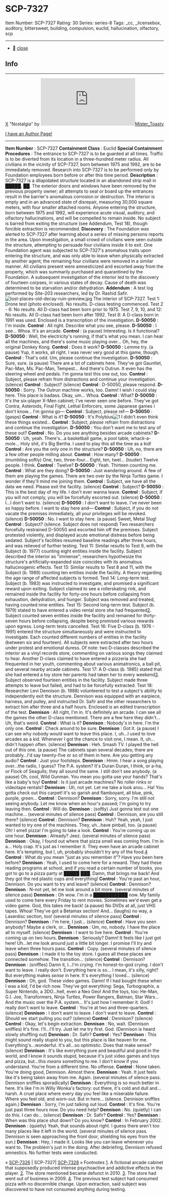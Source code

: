 # SCP-7327
Item Number: SCP-7327
Rating: 30
Series: series-8
Tags: _cc, _licensebox, auditory, bittersweet, building, compulsion, euclid, hallucination, olfactory, scp

---

  * [](javascript:;)
[close](javascript:;)
## Info
* * *
[X](javascript:;)
"Nostalgia" by [![Mister_Toasty](https://www.wikidot.com/avatar.php?userid=7304556&amp;size=small&amp;timestamp=1737814488)](http://www.wikidot.com/user:info/mister-toasty)[Mister_Toasty](http://www.wikidot.com/user:info/mister-toasty)  
  
[I have an Author Page!](https://scp-wiki.wikidot.com/mister-toasty)
* * *

**Item Number** : SCP-7327
**Containment Class** : Euclid
**Special Containment Procedures** : The entrance to SCP-7327 is to be guarded at all times. Traffic is to be diverted from its location in a three-hundred meter radius. All civilians in the vicinity of SCP-7327, born between 1975 and 1992, are to be immediately removed. Research into SCP-7327 is to be performed only by Foundation employees born before or after this time period.
**Description** : SCP-7327 is a dilapidated structure located in an abandoned strip mall in █████, ██. The exterior doors and windows have been removed by the previous property owner; all attempts to seal or board up the entrances result in the barrier's anomalous corrosion or destruction. The interior is empty and in an advanced state of disrepair, measuring 30,000 square meters, with four smaller attached rooms. Anyone entering the structure, born between 1975 and 1992, will experience acute visual, auditory, and olfactory hallucinations, and will be compelled to remain inside. No subject is barred from exiting the structure (see Addendum, Test 18), though forcible extraction is recommended.
**Discovery** : The Foundation was alerted to SCP-7327 after learning about a series of missing persons reports in the area. Upon investigation, a small crowd of civilians were seen outside the structure, attempting to persuade four civilians inside it to exit. One Foundation agent was subjected to SCP-7327's anomalous traits upon entering the structure, and was only able to leave when physically extracted by another agent; the remaining four civilians were removed in a similar manner. All civilians present were amnesticized and escorted away from the property, which was summarily purchased and quarantined by the Foundation. A subsequent investigation of the interior led to the discovery of fourteen corpses, in various states of decay. Cause of death was determined to be starvation and/or dehydration.
**Addendum** : A test log performed by Site-203 researchers, led by Dr. Rashid Safir.
![lost-places-old-decay-ruin-preview.jpg](https://scp-wiki.wdfiles.com/local--files/scp-7327/lost-places-old-decay-ruin-preview.jpg)
The interior of SCP-7327.
Test 1: Drone test (photo enclosed). No results. D-class testing commenced.
Test 2 - 6: No results. All D-class had been born prior to 1975.
Test 7, 9, 10, and 12: No results. All D-class had been born after 1992.
Test 8: A D-class born in 1991 was used. Enclosed is a transcription of the investigation.
**D-50050** : I'm inside.
**Control** : All right. Describe what you see, please.
**D-50050** : I see… Whoa. It's an arcade.
**Control** : (a pause) Interesting. Is it functional?
**D-50050** : Well, the electricity's running, if that's what you mean. I can hear all the machines, and there's some music playing over… Oh, hey, the original Donkey Kong.
**Control** : Does it work?
**D-50050** : Lemme try. (a pause) Yup, it works, all right. I was never very good at this game, though.
**Control** : That's odd. Um, please continue the investigation.
**D-50050** : Sure, sure. (a pause) There are a lot of cabinets here. They've got Gauntlet, Pac-Man, Ms. Pac-Man, Tempest… And there's Outrun. It even has the steering wheel and pedals. I'm gonna test this one out, too.
**Control** : Subject, please refrain from distractions and continue your investigation.
(silence)
**Control** : Subject?
(silence)
**Control** : D-50050, please respond.
**D-50050** : Sorry. The Outrun machine works, too. Damn! I wish I could stay here. This place is badass. Okay, um… Whoa.
**Control** : What?
**D-50050** : It's the six-player X-Men cabinet; I've never seen one before. They've got Contra, Asteroids, Final Fight, Lethal Enforcers, some Japanese games I don't know… I'm gonna go—
**Control** : Subject, please ref—
**D-50050** : (gasps)
**Control** : What is it?
**D-50050** : It's Polybius![1](javascript:;) I didn't even think these things existed…
**Control** : Subject, _please_ refrain from distractions and continue the investigation.
**D-50050** : You don't want me to test any of these out?
**Control** : No. Do you see anything besides arcade cabinets?
**D-50050** : Uh, yeah. There's…a basketball game, a pool table, whack-a-mole… Holy shit, it's Big Bertha. I used to play this all the time as a kid!
**Control** : Are you the only one in the structure?
**D-50050** : Uh, no, there are a few other people milling about.
**Control** : How many?
**D-50050** : (mumbling softly) One, two, three-four… Eight, ten, twel… (louder) Twelve people. I think.
**Control** : Twelve?
**D-50050** : Yeah. Thirteen counting me.
**Control** : What are they doing?
**D-50050** : Just wandering around. A few of them are playing the games. There are two over by the Ninja Turtles game. I wonder if they'll mind me joining them.
**Control** : Subject, we have all the data we need. Please exit the facility.
(silence)
**Control** : Subject?
**D-50050** : This is the best day of my life. I don't ever wanna leave.
**Control** : Subject, if you will not comply, you will be forcefully escorted out.
(silence)
**D-50050** : I…I don't want to.
(silence)
**D-50050** : I don't want to leave. I've never been so happy before. I want to stay here and—
**Control** : Subject, if you do not vacate the premises immediately, all your privileges will be revoked.
(silence)
**D-50050** : No. I want to stay here. (a pause) Sweet, Metal Slug!
**Control** : Subject?
(silence. Subject does not respond)
Two researchers forcefully restrained D-50050 and escorted him off the premises. Subject protested violently, and displayed acute emotional distress before being sedated. Subject's facilities resumed baseline readings after three hours, and was relieved of further testing.
Test 11: Similar results to Test 8, with the Subject (b. 1977) counting eight entities inside the facility. Subject described the interior as "immense"; researchers hypothesize the structure's artificially-expanded size coincides with its anomalous hallucinogenic effects.
Test 13: Similar results to Test 8 and 11, with the Subject (b. 1989) counting ten entities inside the facility. A theory regarding the age range of affected subjects is formed.
Test 14: Long-term test. Subject (b. 1983) was instructed to investigate, and promised a significant reward upon exiting. Subject claimed to see a rollerskating rink, and remained inside the facility for forty-one hours before collapsing from exhaustion, dehydration, and hunger. Subject was removed and treated, having counted nine entities.
Test 15: Second long-term test. Subject (b. 1979) stated to have entered a video rental store she had frequented[2](javascript:;). Subject counted seven entities inside the facility and remained for thirty-seven hours before collapsing, despite being promised various rewards upon egress. Long-term tests cancelled.
Test 16: Five D-class (b. 1976 - 1991) entered the structure simultaneously and were instructed to investigate. Each counted different numbers of entities in the facility (between six and fourteen). All subjects were extracted after two hours under protest and emotional duress. Of note: two D-classes described the interior as a vinyl records store, commenting on various songs they claimed to hear. Another D-class claimed to have entered a pizzeria she had frequented in her youth, commenting about various animatronics, a ball pit, and several nearby arcade cabinets.
Test 17: A D-class (b. 1985) stated that she had entered a toy store her parents had taken her to every weekend[3](javascript:;). Subject observed fourteen entities in the facility. Subject made three attempts to leave but failed, and had to be forcefully extracted.
Test 18: Researcher Levi Dennison (b. 1988) volunteered to test a subject's ability to independently exit the structure. Dennison was equipped with an earpiece, harness, and pulley, and instructed Dr. Safir and the other researchers to extract him after three and a half hours. Enclosed is an edited transcription of the test.
**Dennison** : All right, I'm in. It's definitely an arcade. I can see all the games the other D-class mentioned. There are a few here they didn't… Uh, that's weird.
**Control** : What is it?
**Dennison** : Nobody's in here. I'm the only one.
**Control** : Check around to be sure.
**Dennison** : Got it. (a pause) I can see why nobody would want to leave this place. I, uh…I used to love arcades as a kid. Whenever I got the chance to visit one, I mean. It, uh…didn't happen often.
(silence)
**Dennison** : Heh. Smash TV. I played the hell out of this one. (a pause) The cabinets span several decades; there are probably…I'd say twenty-five or so of them in here. Are you getting any audio?
**Control** : Just your footsteps.
**Dennison** : Hmm. I hear a song playing over…the radio, I guess? The P.A. system? It's Duran Duran, I think, or a-ha, or Flock of Seagulls; they all sound the same. I still don't see anybody. (a pause) Oh, cool, Wild Gunman. You mean you gotta use your hands? That's like a baby's toy!
**Control** : Is it just arcade machines? No roller rinks or videotape rentals?
**Dennison** : Uh, not yet. Let me take a look arou… Ha! You gotta check out this carpet! It's so garish and flamboyant, all blue, pink, purple, green…
**Control** : Dennison?
**Dennison** : Sorry, sorry. I'm still not seeing anybody. Let me know when an hour's passed; I'm going to try leaving then.
**Control** : Will do.
**Dennison** : (softly) Just gonna test out one machine…
(several minutes of silence pass)
**Control** : Dennison, are you still there?
(silence)
**Control** : Dennison?
**Dennison** : Huh? Yeah, yeah, I just wanted to try one of the machines. They, uh…have pinball, too. (a pause) Oh! I smell pizza! I'm going to take a look.
**Control** : You're coming up on one hour.
**Dennison** : Already? Jeez.
(several minutes of silence pass)
**Dennison** : Okay, I found out where that pizza smell was coming from. I'm in a… Holy crap. It's just as I remember it. They even have an arcade cabinet here. It's tempting, but I, uh, probably shouldn't try any of the food.[4](javascript:;)
**Control** : What do you mean "just as you remember it"? Have you been here before?
**Dennison** : Yeah, I used to come here for a reward. They had these reading programs at school, and if you read a certain number of books, you got to go to a pizza party at █████ ███. Damn, that brings me back! And they got the red plastic cups and everything!
**Control** : You're past an hour, Dennison. Do you want to try and leave?
(silence)
**Control** : Dennison?
**Dennison** : N-not yet, let me look around a bit more.
(several minutes of silence pass)
**Dennison** : Oh wow. I'm in a ███████████ now. My family used to come here every Friday to rent movies. Sometimes we'd even get a video game. God, this takes me back! (a pause) No DVDs at all, just VHS tapes. Whoa! They've got a Betamax section! And… (laughs) no way, a Laserdisc section, too!
(several minutes of silence pass)
**Control** : Dennison?
**Dennison** : I'm here, I just…
(silence)
**Control** : Have you seen anybody? Maybe a clerk, or…
**Dennison** : Um, no, nobody. I have the place all to myself.
(silence)
**Dennison** : I want to live here.
**Control** : You're coming up on two hours.
**Dennison** : Seriously? Damn! It feels like I just got here! Uh…let me look around just a little bit longer. I promise I'll try and leave when three hours pass.
**Control** : Copy.
(several minutes of silence pass)
**Dennison** : I made it to the toy store. I guess all these places are connected somehow. The transition…
(silence)
**Control** : Dennison?
**Dennison** : (sniffles) Damn it, I…I'm crying. I'm honest-to-god crying. I don't want to leave. I really don't. Everything here is so… I mean, it's silly, right? But everything makes _sense_ in here. It's everything I loved…
(silence)
**Dennison** : Oh, god. These video games. Damn! If I had bought these when I was a kid, I'd be rich now. They've got everything: Sega, Turbographix, a Super Nintendo, a 3DO…hell, even a Neo Geo! And the toys, too: He-Man, G.I. Joe, Transformers, Ninja Turtles, Power Rangers, Batman, Star Wars… And the music over the P.A. system… It's just how I remember it. God! I really don't want to leave.
**Control** : You're at two and three-quarters.
(silence)
**Dennison** : I don't want to leave. I don't want to leave.
**Control** : Should we start pulling you out?
(silence)
**Control** : Dennison?
(silence)
**Control** : Okay, let's begin extraction.
**Dennison** : No, wait. (Dennison sniffles) It's fine. I'll…I'll try. Just let me try first. God.
(Dennison is heard slowly shuffling out)
**Dennison** : Dr. Safir?
**Control** : Yes?
**Dennison** : This might sound really stupid to you, but this place is like heaven for me. Everything's…wonderful. It's all…so optimistic. Does that make sense?
(silence)
**Dennison** : It's like everything pure and beautiful and good in the world, and I know it sounds stupid, because it's just video games and toys and pizza, but…this _means_ something to me. I don't know if you understand. You're from a different time. No offense.
**Control** : None taken. You're doing good, Dennison. Almost there.
**Dennison** : Yeah. It just feels like it's being taken away from me. Again.
(several minutes of silence pass. Dennison sniffles sporadically)
**Dennison** : Everything is so much better in here. It's like I'm in Willy Wonka's factory: out there, it's cold and dull and…harsh. A cruel place where every day you feel like a miserable failure. Where you feel old, and worn-out. But in here…
(silence. Dennison sniffles again.)
**Dennison** : Sorry, I'm just talking out loud.
**Control** : It's fine. You're just past three hours now. Do you need help?
**Dennison** : No. (quietly) I can do this. I can do…
(silence)
**Dennison** : Dr. Safir?
**Control** : Yes?
**Dennison** : When was this place shut down? Do you know?
**Control** : In February 2002.
**Dennison** : (quietly) Yeah, that sounds about right. I guess there aren't too many places like it left in the world.
(several minutes of silence pass. Dennison is seen approaching the front door, shielding his eyes from the sun.)
**Dennison** : Hey, I made it. Looks like you can leave whenever you want to. The problem's just in the doing.
After debriefing, Dennison refused amnestics. No further tests were conducted.
  
  
  

« [SCP-7326](/scp-7326) | SCP-7327| [SCP-7328](/scp-7328) »
Footnotes
[1](javascript:;). A fictional arcade cabinet that supposedly produced intense psychoactive and addictive effects in the player.
[2](javascript:;). The store mentioned became defunct in 2010.
[3](javascript:;). The store had went out of business in 2009.
[4](javascript:;). The previous test subject had consumed pizza with no discernible change. Upon extraction, said subject was discovered to have not consumed anything during testing.